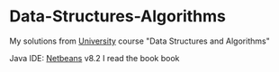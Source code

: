 # Data-Structures-Algorithms
My solutions from [University](https://www.it.teithe.gr/?lang=en) course "Data Structures and Algorithms"

Java IDE: [Netbeans](https://netbeans.org/) v8.2
I read the book <a src="https://www.amazon.co.uk/Data-Structures-Algorithms-Robert-Lafore/dp/0672324539/ref=sr_1_2?ie=UTF8&qid=1543831355&sr=8-2&keywords=data+structures+and+algorithms+in+java"> book </a>
